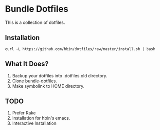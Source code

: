 # Bundle Dotfiles

This is a collection of dotfiles.

## Installation

`curl -L https://github.com/hbin/dotfiles/raw/master/install.sh | bash`

## What It Does?

1. Backup your dotfiles into .dotfiles.old directory.
2. Clone bundle-dotfiles.
3. Make symbolink to HOME directory.

## TODO
1. Prefer Rake
2. Installation for hbin's emacs.
3. Interactive Installation
